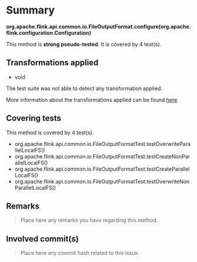 # Summary
**org.apache.flink.api.common.io.FileOutputFormat.configure(org.apache.flink.configuration.Configuration)**

This method is **strong pseudo-tested**.
It is covered by 4 test(s). 


## Transformations applied

- void


The test suite was not able to detect any transformation applied.

More information about the transformations applied can be found [here](https://github.com/STAMP-project/pitest-descartes)

## Covering tests
This method is covered by 4 test(s).
* org.apache.flink.api.common.io.FileOutputFormatTest.testOverwriteParallelLocalFS()
* org.apache.flink.api.common.io.FileOutputFormatTest.testCreateNonParallelLocalFS()
* org.apache.flink.api.common.io.FileOutputFormatTest.testCreateParallelLocalFS()
* org.apache.flink.api.common.io.FileOutputFormatTest.testOverwriteNonParallelLocalFS()


## Remarks
> Place here any remarks you have regarding this method.

## Involved commit(s)

> Place here any commit hash related to this issue.

